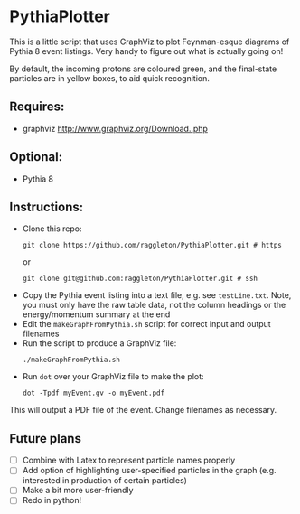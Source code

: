 # PythiaPlotter

This is a little script that uses GraphViz to plot Feynman-esque diagrams of Pythia 8 event listings. Very handy to figure out what is actually going on!

By default, the incoming protons are coloured green, and the final-state particles are in yellow boxes, to aid quick recognition.

## Requires:
- graphviz http://www.graphviz.org/Download..php

## Optional:
- Pythia 8 

## Instructions:

- Clone this repo:
	```
	git clone https://github.com/raggleton/PythiaPlotter.git # https

	```
	or 
	```
	git clone git@github.com:raggleton/PythiaPlotter.git # ssh

	```
- Copy the Pythia event listing into a text file, e.g. see `testLine.txt`. Note, you must only have the raw table data, not the column headings or the energy/momentum summary at the end
- Edit the `makeGraphFromPythia.sh` script for correct input and output filenames
- Run the script to produce a GraphViz file:
	```
	./makeGraphFromPythia.sh
	```
- Run `dot` over your GraphViz file to make the plot:
	```
	dot -Tpdf myEvent.gv -o myEvent.pdf
	```
This will output a PDF file of the event. Change filenames as necessary.


## Future plans

- [ ] Combine with Latex to represent particle names properly
- [ ] Add option of highlighting user-specified particles in the graph (e.g. interested in production of certain particles)
- [ ] Make a bit more user-friendly
- [ ] Redo in python!